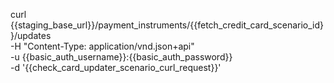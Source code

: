 curl {{staging_base_url}}/payment_instruments/{{fetch_credit_card_scenario_id}}/updates \
    -H "Content-Type: application/vnd.json+api" \
    -u  {{basic_auth_username}}:{{basic_auth_password}} \
    -d '{{check_card_updater_scenario_curl_request}}'
